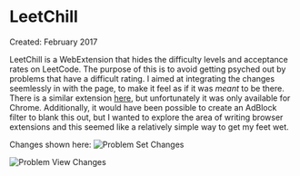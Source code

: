 # LeetChill
Created: February 2017

LeetChill is a WebExtension that hides the difficulty levels and acceptance rates on LeetCode. The purpose of this is to avoid getting psyched out by problems that have a difficult rating. I aimed at integrating the changes seemlessly in with the page, to make it feel as if it was *meant* to be there. There is a similar extension [here](https://www.reddit.com/r/cscareerquestions/comments/49ddzk/chrome_extension_for_hiding_away_leetcodes/), but unfortunately it was only available for Chrome. Additionally, it would have been possible to create an AdBlock filter to blank this out, but I wanted to explore the area of writing browser extensions and this seemed like a relatively simple way to get my feet wet.

Changes shown here:
![Problem Set Changes](http://i.imgur.com/yAf2o0h.png)

![Problem View Changes](http://i.imgur.com/Ld86IJ5.png)

